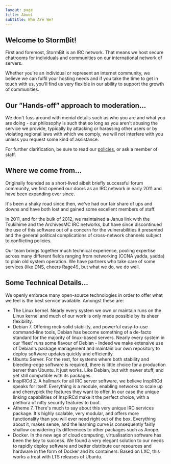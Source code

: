 ```yaml
---
layout: page
title: About
subtitle: Who Are We?
---
```


## Welcome to StormBit! ##
First and foremost, StormBit is an IRC network.  That means we host secure chatrooms for individuals and
  communities on our international network of servers.

Whether you're an individual or represent an internet community, we believe we can fulfil your hosting needs
  and if you take the time to get in touch with us, you'll find us very flexible in our ability to 
  support the growth of communities.


## Our ”Hands-off” approach to moderation... ##
We don't fuss around with menial details such as who you are and what you are doing - our philosophy is such
  that so long as you aren't abusing the service we provide, typically by attacking or harassing other users
  or by violating regional laws with which we comply, we will not interfere with you unless you request some
  kind of assistance.
  
For further clarification, be sure to read our [policies](/help/policies.html), or ask a member of staff.


## Where we come from... ##
Originally founded as a short-lived albeit briefly successful forum community, we first opened our
  doors as an IRC network in early 2011 and have been expanding ever since.

It's been a shaky road since then, we've had our fair share of ups and downs and have both lost and gained some
  excellent members of staff.
  
In 2011, and for the bulk of 2012, we maintained a Janus link with the Tsukihime and the ArchivesMC IRC 
  networks, but have since discontinued the use of this software out of a concern for the vulnerabilities it
  presented and the general political complications of cross-network channels subject to conflicting policies.

Our team brings together much technical experience, pooling expertise across many different fields ranging 
  from networking (CCNA yadda, yadda) to plain old system operation.  We have partners who take care of some 
  services (like DNS, cheers Rage4!), but what we do, we do well.


## Some Technical Details... ##
We openly embrace many open-source technologies in order to offer what we feel is the best service available.
Amongst these are:

- The Linux kernel.  Nearly every system we own or maintain runs on the Linux kernel and much of our work is
  only made possible by its sheer flexibility.
- Debian 7. Offering rock-solid stability, and powerful easy-to-use command-line tools, Debian has become 
  something of a de-facto standard for the majority of linux-based servers. Nearly every system in our ‘fleet’ 
  runs some flavour of Debian - Indeed we make extensive use of Debian's package management and maintain our
  own repository to deploy software updates quickly and efficiently.
- Ubuntu Server. For the rest, for systems where both stability and bleeding-edge software is required, there
  is little choice for a production server than Ubuntu.  It just works.  Like Debian, but with newer stuff, 
  and yet still compatible with its packages.
- InspIRCd 2. A hallmark for all IRC server software, we believe InspIRCd speaks for itself. Everything is 
  a module, enabling networks to scale up and cherrypick the features they want to offer.  In our case the 
  unique linking capabilities of InspIRCd make it the perfect choice, with a plethora of nifty security 
  features to  boot.
- Atheme 7. There's much to say about this very unique IRC services package. It's highly scalable, very 
  modular, and offers more functionality than you will ever need right out of the box. Everything about it,
  makes sense, and the learning curve is consequently fairly shallow considering its differences to other 
  packages such as Anope.
- Docker. In the new age of cloud computing, virtualisation software has been the key to success. We found
  a very elegant solution to our needs to rapidly deploy software and better distribute our resources and
  hardware in the form of Docker and its containers. Based on LXC, this works a treat with LTS releases of
  Ubuntu.